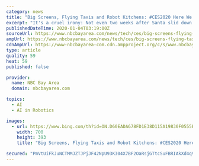 ```yaml
---
category: news
title: "Big Screens, Flying Taxis and Robot Kitchens: #CES2020 Here We Come!"
excerpt: "It's a cruel irony: Not even two weeks after Santa slid down countless American chimneys with his bag full of video games, smart speakers, laptops and stainless steel cooking gadgets, the world's biggest tech trade show is about to make them all obsolete in the blink of an eye. CES, the Consumer Electronics Show, kicks off on Tuesday, January 8 ..."
publishedDateTime: 2020-01-04T03:19:00Z
sourceUrl: https://www.nbcbayarea.com/news/tech/ces/big-screens-flying-taxis-and-robot-kitchens-ces2020-here-we-come/2210093/
ampUrl: https://www.nbcbayarea.com/news/tech/ces/big-screens-flying-taxis-and-robot-kitchens-ces2020-here-we-come/2210093/?akmobile=y&akdevice=androidphone&sslEnabled=true&amp
cdnAmpUrl: https://www-nbcbayarea-com.cdn.ampproject.org/c/s/www.nbcbayarea.com/news/tech/ces/big-screens-flying-taxis-and-robot-kitchens-ces2020-here-we-come/2210093/?akmobile=y&akdevice=androidphone&sslEnabled=true&amp
type: article
quality: 59
heat: 59
published: false

provider:
  name: NBC Bay Area
  domain: nbcbayarea.com

topics:
  - AI
  - AI in Robotics

images:
  - url: https://www.bing.com/th?id=ON.D60EADA678FD1E38D115A19830F0555E
    width: 700
    height: 393
    title: "Big Screens, Flying Taxis and Robot Kitchens: #CES2020 Here We Come!"

secured: "PmVtUiFkJuNCTMMJZTJPjJF42NpU93K304X7BF2OaRsjGTtcSuFBRIAkXd4qVtF7CcT2GRfxVSkdXqWiaPieWbW4Jh8P4h05dakcgsoc2r2a8YFtEzEZJzcyfHFcqmseVKMIp43S/D4F0gRMqaLgrV+7HqlbCnikQVTHezeSZs5SmUcoX7SNMAn2TSVK6GNxZKene8EUBVVCNLnyqog1DNiA56Gbixo7p3r7BRuwbG3YblCWCQfBu074JhVrpuNbdXzWOxPmV6MXbQMuWlrk6g==;MVozq/btgguHKUHHLC6V9A=="
---
```


